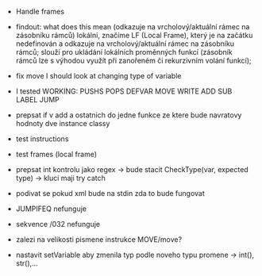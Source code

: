 - Handle frames 

- findout:
what does this mean (odkazuje na vrcholový/aktuální rámec na zásobníku rámců)
lokální, značíme LF (Local Frame), který je na začátku nedefinován a odkazuje na vrcholový/aktuální rámec na zásobníku rámců; slouží pro ukládání lokálních proměnných funkcí (zásobník
rámců lze s výhodou využít při zanořeném či rekurzivním volání funkcí);

- fix move 
I should look at changing type of variable


- I tested 
    WORKING:
        PUSHS
        POPS
        DEFVAR
        MOVE
        WRITE
        ADD
        SUB
        LABEL
        JUMP

- prepsat if v add a ostatnich do jedne funkce ze ktere bude navratovy hodnoty dve instance classy
- test instructions 
- test frames (local frame)
- prepsat int kontrolu jako regex -> bude stacit CheckType(var, expected type) -> kluci maji try catch
- podivat se pokud xml bude na stdin zda to bude fungovat
- JUMPIFEQ nefunguje 
- sekvence /032 nefunguje 
- zalezi na velikosti pismene instrukce MOVE/move?
- nastavit setVariable aby zmenila typ podle noveho typu promene -> int(), str(),...